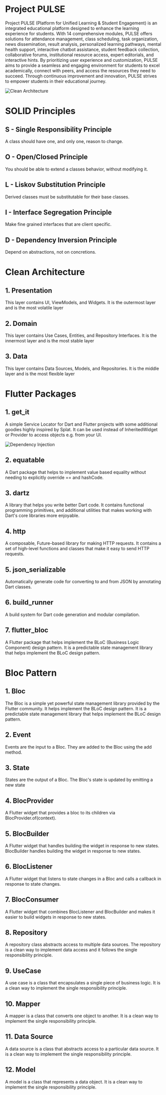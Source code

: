# Project PULSE

Project PULSE (Platform for Unified Learning & Student Engagement) is an integrated educational platform designed to enhance the learning experience for students. With 14 comprehensive modules, PULSE offers solutions for attendance management, class scheduling, task organization, news dissemination, result analysis, personalized learning pathways, mental health support, interactive chatbot assistance, student feedback collection, collaborative forums, institutional resource access, expert editorials, and interactive hints. By prioritizing user experience and customization, PULSE aims to provide a seamless and engaging environment for students to excel academically, connect with peers, and access the resources they need to succeed. Through continuous improvement and innovation, PULSE strives to empower students in their educational journey.


![Clean Architecture](lib/.references/Clean-Architecture-Flutter-Diagram.webp)

# SOLID Principles

##  S - Single Responsibility Principle
A class should have one, and only one, reason to change.

## O - Open/Closed Principle
You should be able to extend a classes behavior, without modifying it.

## L - Liskov Substitution Principle
Derived classes must be substitutable for their base classes.

## I - Interface Segregation Principle
Make fine grained interfaces that are client specific.

## D - Dependency Inversion Principle
Depend on abstractions, not on concretions.

# Clean Architecture

## 1. Presentation
This layer contains UI, ViewModels, and Widgets. It is the outermost layer and is the most volatile layer

## 2. Domain
This layer contains Use Cases, Entities, and Repository Interfaces. It is the innermost layer and is the most stable layer

## 3. Data
This layer contains Data Sources, Models, and Repositories. It is the middle layer and is the most flexible layer

# Flutter Packages

## 1. get_it
A simple Service Locator for Dart and Flutter projects with some additional goodies highly inspired by Splat. It can be used instead of InheritedWidget or Provider to access objects e.g. from your UI.

![Dependency Injection](lib/.references/get_it_Dependencies_Injection.jpg)



## 2. equatable
A Dart package that helps to implement value based equality without needing to explicitly override == and hashCode.

## 3. dartz
A library that helps you write better Dart code. It contains functional programming primitives, and additional utilities that makes working with Dart's core libraries more enjoyable.

## 4. http
A composable, Future-based library for making HTTP requests. It contains a set of high-level functions and classes that make it easy to send HTTP requests.

## 5. json_serializable
Automatically generate code for converting to and from JSON by annotating Dart classes.

## 6. build_runner
A build system for Dart code generation and modular compilation.

## 7. flutter_bloc
A Flutter package that helps implement the BLoC (Business Logic Component) design pattern. It is a predictable state management library that helps implement the BLoC design pattern.


# Bloc Pattern

## 1. Bloc
The Bloc is a simple yet powerful state management library provided by the Flutter community. It helps implement the BLoC design pattern. It is a predictable state management library that helps implement the BLoC design pattern.

## 2. Event
Events are the input to a Bloc. They are added to the Bloc using the add method.

## 3. State
States are the output of a Bloc. The Bloc's state is updated by emitting a new state

## 4. BlocProvider
A Flutter widget that provides a bloc to its children via BlocProvider.of<T>(context).

## 5. BlocBuilder
A Flutter widget that handles building the widget in response to new states. BlocBuilder handles building the widget in response to new states.

## 6. BlocListener
A Flutter widget that listens to state changes in a Bloc and calls a callback in response to state changes.

## 7. BlocConsumer
A Flutter widget that combines BlocListener and BlocBuilder and makes it easier to build widgets in response to new states.

## 8. Repository
A repository class abstracts access to multiple data sources. The repository is a clean way to implement data access and it follows the single responsibility principle.

## 9. UseCase
A use case is a class that encapsulates a single piece of business logic. It is a clean way to implement the single responsibility principle.

## 10. Mapper
A mapper is a class that converts one object to another. It is a clean way to implement the single responsibility principle.

## 11. Data Source
A data source is a class that abstracts access to a particular data source. It is a clean way to implement the single responsibility principle.

## 12. Model
A model is a class that represents a data object. It is a clean way to implement the single responsibility principle.
